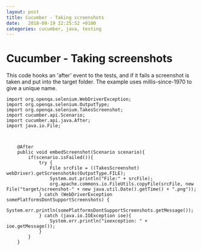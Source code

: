 ```yaml
---
layout: post
title: Cucumber - Taking screenshots
date:   2018-09-19 22:25:52 +0100
categories: cucumber, java, testing
---
```

Cucumber - Taking screenshots
==================================

This code hooks an 'after' event to the tests, and if it fails a
screenshot is taken and put into the target folder. The example uses
millis-since-1970 to give a unique name.

    import org.openqa.selenium.WebDriverException;
    import org.openqa.selenium.OutputType;
    import org.openqa.selenium.TakesScreenshot;
    import cucumber.api.Scenario;
    import cucumber.api.java.After;
    import java.io.File;



        @After
        public void embedScreenshot(Scenario scenario){
            if(scenario.isFailed()){
                try {
                    File srcFile = ((TakesScreenshot) webDriver).getScreenshotAs(OutputType.FILE);
                    System.out.println("File:" + srcFile);
                    org.apache.commons.io.FileUtils.copyFile(srcFile, new File("target/screenshot-" + new java.util.Date().getTime() + ".png"));
                } catch (WebDriverException somePlatformsDontSupportScreenshots) {
                    System.err.println(somePlatformsDontSupportScreenshots.getMessage());
                } catch (java.io.IOException ioe){
                    System.err.println("ioexception: " + ioe.getMessage());
                }
            }
        }
